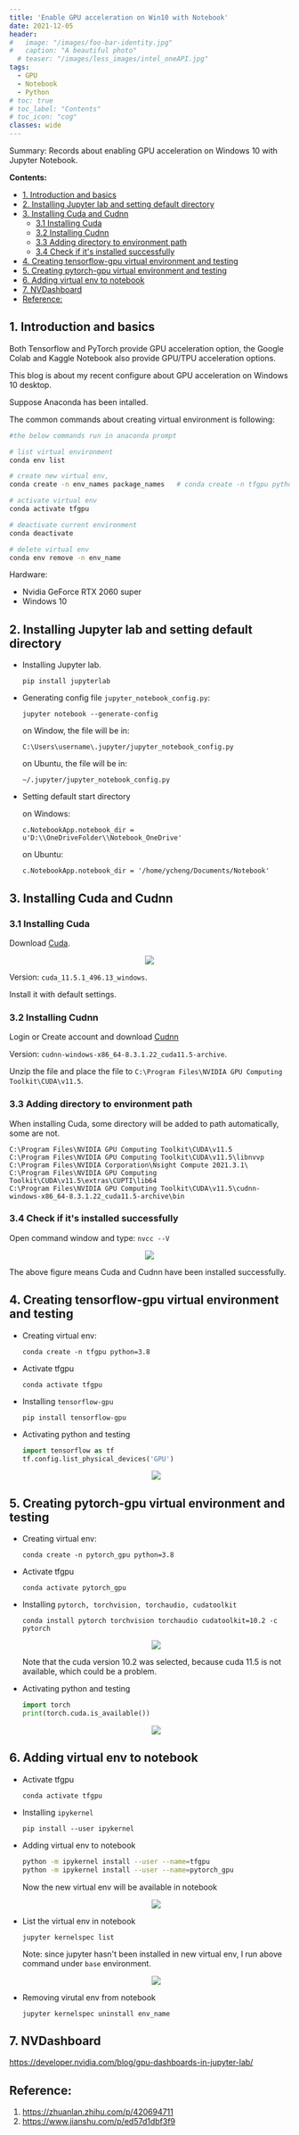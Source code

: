 ```yaml
---
title: 'Enable GPU acceleration on Win10 with Notebook'
date: 2021-12-05
header:
#   image: "/images/foo-bar-identity.jpg"
#   caption: "A beautiful photo"
  # teaser: "/images/less_images/intel_oneAPI.jpg"
tags:
  - GPU 
  - Notebook
  - Python
# toc: true
# toc_label: "Contents"
# toc_icon: "cog"
classes: wide
---
```


Summary: Records about enabling GPU acceleration on Windows 10 with Jupyter Notebook.

**Contents:**
- [1. Introduction and basics](#1-introduction-and-basics)
- [2. Installing Jupyter lab and setting default directory](#2-installing-jupyter-lab-and-setting-default-directory)
- [3. Installing Cuda and Cudnn](#3-installing-cuda-and-cudnn)
  - [3.1 Installing Cuda](#31-installing-cuda)
  - [3.2 Installing Cudnn](#32-installing-cudnn)
  - [3.3 Adding directory to environment path](#33-adding-directory-to-environment-path)
  - [3.4 Check if it's installed successfully](#34-check-if-its-installed-successfully)
- [4. Creating tensorflow-gpu virtual environment and testing](#4-creating-tensorflow-gpu-virtual-environment-and-testing)
- [5. Creating pytorch-gpu virtual environment and testing](#5-creating-pytorch-gpu-virtual-environment-and-testing)
- [6. Adding virtual env to notebook](#6-adding-virtual-env-to-notebook)
- [7. NVDashboard](#7-nvdashboard)
- [Reference:](#reference)

## 1. Introduction and basics

Both Tensorflow and PyTorch provide GPU acceleration option, the Google Colab and Kaggle Notebook also provide GPU/TPU acceleration options.

This blog is about my recent configure about GPU acceleration on Windows 10 desktop.

Suppose Anaconda has been intalled. 

The common commands about creating virtual environment is following:

```bash
#the below commands run in anaconda prompt

# list virtual environment
conda env list

# create new virtual env, 
conda create -n env_names package_names   # conda create -n tfgpu python=3.8

# activate virtual env
conda activate tfgpu

# deactivate current environment
conda deactivate

# delete virtual env
conda env remove -n env_name
```

Hardware: 
- Nvidia GeForce RTX 2060 super
- Windows 10


## 2. Installing Jupyter lab and setting default directory

- Installing Jupyter lab.

  `pip install jupyterlab`

- Generating config file `jupyter_notebook_config.py`:
  
  `jupyter notebook --generate-config`

  on Window, the file will be in:

  `C:\Users\username\.jupyter/jupyter_notebook_config.py`

  on Ubuntu, the file will be in:

  `~/.jupyter/jupyter_notebook_config.py`

- Setting default start directory

  on Windows:

  ```
  c.NotebookApp.notebook_dir = u'D:\\OneDriveFolder\\Notebook_OneDrive'
  ```

  on Ubuntu:

  ```
  c.NotebookApp.notebook_dir = '/home/ycheng/Documents/Notebook'
  ```

## 3. Installing Cuda and Cudnn

### 3.1 Installing Cuda

Download [Cuda](https://developer.nvidia.com/cuda-downloads).

<p align="center">
<img src="../images/20211205_gpu_blog/download_cuda.png"  >
</p>

Version: `cuda_11.5.1_496.13_windows`.

Install it with default settings.

### 3.2 Installing Cudnn

Login or Create account and download [Cudnn](https://link.zhihu.com/?target=https%3A//developer.nvidia.com/rdp/cudnn-download)

Version: `cudnn-windows-x86_64-8.3.1.22_cuda11.5-archive`.

Unzip the file and place the file to `C:\Program Files\NVIDIA GPU Computing Toolkit\CUDA\v11.5`.

### 3.3 Adding directory to environment path

When installing Cuda, some directory will be added to path automatically, some are not. 
```
C:\Program Files\NVIDIA GPU Computing Toolkit\CUDA\v11.5
C:\Program Files\NVIDIA GPU Computing Toolkit\CUDA\v11.5\libnvvp
C:\Program Files\NVIDIA Corporation\Nsight Compute 2021.3.1\
C:\Program Files\NVIDIA GPU Computing Toolkit\CUDA\v11.5\extras\CUPTI\lib64
C:\Program Files\NVIDIA GPU Computing Toolkit\CUDA\v11.5\cudnn-windows-x86_64-8.3.1.22_cuda11.5-archive\bin
```

### 3.4 Check if it's installed successfully

Open command window and type: `nvcc --V`

<p align="center">
<img src="../images/20211205_gpu_blog/nvcc.png"  >
</p>

The above figure means Cuda and Cudnn have been installed successfully.

## 4. Creating tensorflow-gpu virtual environment and testing

- Creating virtual env:

  `conda create -n tfgpu python=3.8`

- Activate tfgpu
  
  `conda activate tfgpu`

- Installing `tensorflow-gpu`

  `pip install tensorflow-gpu`

- Activating python and testing

  ```python
  import tensorflow as tf
  tf.config.list_physical_devices('GPU')
  ```

  <p align="center">
  <img src="../images/20211205_gpu_blog/tfgpu.png"  >
  </p>

## 5. Creating pytorch-gpu virtual environment and testing

- Creating virtual env:

  `conda create -n pytorch_gpu python=3.8`

- Activate tfgpu
  
  `conda activate pytorch_gpu`

- Installing `pytorch, torchvision, torchaudio, cudatoolkit`

  `conda install pytorch torchvision torchaudio cudatoolkit=10.2 -c pytorch`

  <p align="center">
  <img src="../images/20211205_gpu_blog/pytorch.png"  >
  </p>

  Note that the cuda version 10.2 was selected, because cuda 11.5 is not available, which could be a problem.

- Activating python and testing

  ```python
  import torch
  print(torch.cuda.is_available())
  ```

  <p align="center">
  <img src="../images/20211205_gpu_blog/pt.png"  >
  </p>

## 6. Adding virtual env to notebook

- Activate tfgpu

  `conda activate tfgpu`

- Installing `ipykernel`

  `pip install --user ipykernel`

- Adding virtual env to notebook
  
  ```bash
  python -m ipykernel install --user --name=tfgpu
  python -m ipykernel install --user --name=pytorch_gpu
  ```

  Now the new virtual env will be available in notebook

  <p align="center">
  <img src="../images/20211205_gpu_blog/select_kernel.png"  >
  </p>

- List the virtual env in notebook
  
  `jupyter kernelspec list`

  Note: since jupyter hasn't been installed in new virtual env, I run above command under `base` environment. 

  <p align="center">
  <img src="../images/20211205_gpu_blog/kernel_list.png"  >
  </p>

- Removing virutal env from notebook
  
  `jupyter kernelspec uninstall env_name`

## 7. NVDashboard

<https://developer.nvidia.com/blog/gpu-dashboards-in-jupyter-lab/>


## Reference:
1. <https://zhuanlan.zhihu.com/p/420694711>
2. <https://www.jianshu.com/p/ed57d1dbf3f9>